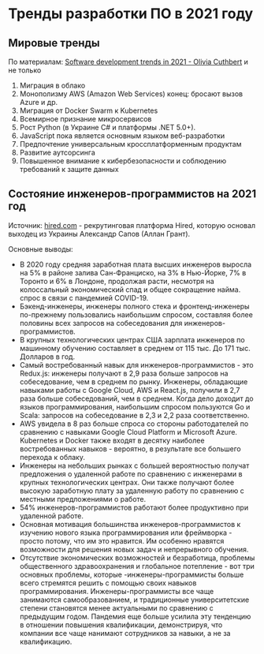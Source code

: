 # Тренды разработки ПО в 2021 году

## Мировые тренды

По материалам: [Software development trends in 2021 - Olivia Cuthbert](https://vocal.media/01/software-development-trends-in-2021-ncea0n0q6o) и не только

1. Миграция в облако
2. Монополизму AWS (Amazon Web Services) конец: бросают вызов Azure и др.
3. Миграция от Docker Swarm к Kubernetes
4. Всемирное признание микросервисов
5. Рост Python (в Украине C# и платформы .NET 5.0+).
6. JavaScript пока является основным языком веб-разработки
7. Предпочтение универсальным кроссплатформенным продуктам
8. Развитие аутсорсинга
9. Повышенное внимание к кибербезопасности и соблюдению требований к защите данных

## Cостояние инженеров-программистов на 2021 год

Источник: [hired.com](https://hired.com/state-of-software-engineers#report) - рекрутинговая платформа Hired, которую основал выходец из Украины Александр Сапов (Аллан Грант).

Основные выводы:

- В 2020 году средняя заработная плата высших инженеров выросла на 5% в районе залива Сан-Франциско, на 3% в Нью-Йорке, 7% в Торонто и 6% в Лондоне, продолжая расти, несмотря на колоссальный экономический спад и общее сокращение найма. спрос в связи с пандемией COVID-19.
- Бэкенд-инженеры, инженеры полного стека и фронтенд-инженеры по-прежнему пользовались наибольшим спросом, составляя более половины всех запросов на собеседования для инженеров-программистов.
- В крупных технологических центрах США зарплата инженеров по машинному обучению составляет в среднем от 115 тыс. До 171 тыс. Долларов в год.
- Самый востребованный навык для инженеров-программистов - это Redux.js: инженеры получают в 2,9 раза больше запросов на собеседование, чем в среднем по рынку. Инженеры, обладающие навыками работы с Google Cloud, AWS и React.js, получили в 2,7 раза больше собеседований, чем в среднем. Когда дело доходит до языков программирования, наибольшим спросом пользуются Go и Scala: запросов на собеседование в 2,3 и 2,2 раза соответственно.
- AWS увидела в 8 раз больше спроса со стороны работодателей по сравнению с навыками Google Cloud Platform и Microsoft Azure. Kubernetes и Docker также входят в десятку наиболее востребованных навыков - вероятно, в результате все большего перехода к облаку.
- Инженеры на небольших рынках с большей вероятностью получат предложения о удаленной работе по сравнению с инженерами в крупных технологических центрах. Они также получают более высокую заработную плату за удаленную работу по сравнению с местными предложениями о работе.
- 54% инженеров-программистов работают более продуктивно при удаленной работе.
- Основная мотивация большинства инженеров-программистов к изучению нового языка программирования или фреймворка - просто потому, что им это нравится. Им особенно нравятся возможности для решения новых задач и непрерывного обучения.
- Отсутствие экономических возможностей и безработица, проблемы общественного здравоохранения и глобальное потепление - вот три основных проблемы, которые -инженеры-программисты больше всего стремятся решить с помощью своих навыков программирования. Инженеры-программисты все чаще занимаются самообразованием, и традиционные университетские степени становятся менее актуальными по сравнению с предыдущим годом. Пандемия еще больше усилила эту тенденцию в отношении повышения квалификации, демонстрируя, что компании все чаще нанимают сотрудников за навыки, а не за квалификацию.
